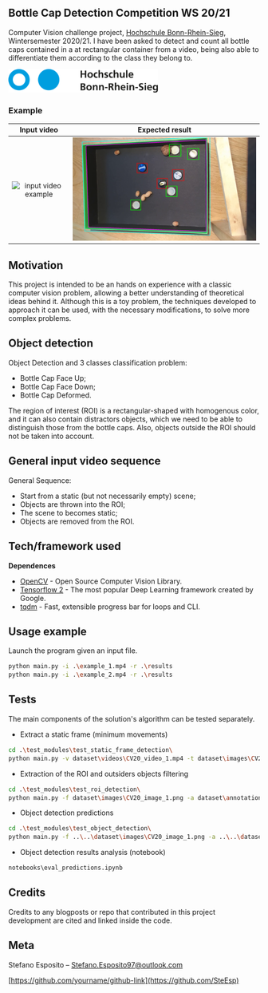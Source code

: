 ## Bottle Cap Detection Competition WS 20/21
Computer Vision challenge project, [Hochschule Bonn-Rhein-Sieg](https://www.h-brs.de/de), Wintersemester 2020/21. I have been asked to detect and count all bottle caps contained in a at rectangular container from a video, being also able to differentiate them according to the class they belong to.

<img src="https://github.com/SteEsp/CV-DetectTheBottleCap/blob/main/university_logo.png" width="300">

### Example
Input video             |  Expected result
:-------------------------:|:-------------------------:
![input video example](input_video_example.gif)  |  <img src="https://github.com/SteEsp/CV-DetectTheBottleCap/blob/main/result_1.png" width="600">

## Motivation
This project is intended to be an hands on experience with a classic computer vision problem, allowing a better understanding of theoretical ideas behind it. Although this is a toy problem, the techniques developed to approach it can be used, with the necessary modifications, to solve more complex problems.

## Object detection
Object Detection and 3 classes classification problem:
- Bottle Cap Face Up;
- Bottle Cap Face Down;
- Bottle Cap Deformed.

The region of interest (ROI) is a rectangular-shaped with homogenous color,
and it can also contain distractors objects, which we need to be able to distinguish
those from the bottle caps. Also, objects outside the ROI should not be taken into
account.

## General input video sequence 
General Sequence:
- Start from a static (but not necessarily empty) scene;
- Objects are thrown into the ROI;
- The scene to becomes static;
- Objects are removed from the ROI.

## Tech/framework used
<b>Dependences</b>
- [OpenCV](https://opencv.org/) - Open Source Computer Vision Library.
- [Tensorflow 2](https://www.tensorflow.org/) - The most popular Deep Learning framework created by Google.
- [tqdm](https://github.com/tqdm/tqdm) - Fast, extensible progress bar for loops and CLI.

## Usage example
Launch the program given an input file.
```sh
python main.py -i .\example_1.mp4 -r .\results
python main.py -i .\example_2.mp4 -r .\results
```

## Tests
The main components of the solution's algorithm can be tested separately.

- Extract a static frame (minimum movements)
```sh
cd .\test_modules\test_static_frame_detection\
python main.py -v dataset\videos\CV20_video_1.mp4 -t dataset\images\CV20_image_1.png [-r .\results]
```
- Extraction of the ROI and outsiders objects filtering
```sh
cd .\test_modules\test_roi_detection\
python main.py -f dataset\images\CV20_image_1.png -a dataset\annotations\CV20_label_renamed_1.json [-r .\results]
```
- Object detection predictions
```sh
cd .\test_modules\test_object_detection\
python main.py -f ..\..\dataset\images\CV20_image_1.png -a ..\..\dataset\annotations\CV20_label_renamed_1.json [-r .\results]
```
- Object detection results analysis (notebook)
```sh
notebooks\eval_predictions.ipynb
```

## Credits
Credits to any blogposts or repo that contributed in this project development are cited and linked inside the code.

## Meta

Stefano Esposito – Stefano.Esposito97@outlook.com

[https://github.com/yourname/github-link](https://github.com/SteEsp)
